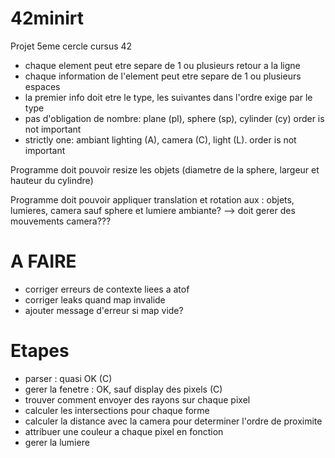 # 42minirt
Projet 5eme cercle cursus 42

- chaque element peut etre separe de 1 ou plusieurs retour a la ligne
- chaque information de l'element peut etre separe de 1 ou plusieurs espaces
- la premier info doit etre le type, les suivantes dans l'ordre exige par le type
- pas d'obligation de nombre: plane (pl), sphere (sp), cylinder (cy) order is not important
- strictly one: ambiant lighting (A), camera (C), light (L). order is not important

Programme doit pouvoir resize les objets (diametre de la sphere, largeur et hauteur du cylindre)

Programme doit pouvoir appliquer translation et rotation aux : objets, lumieres, camera sauf sphere et lumiere ambiante? --> doit gerer des mouvements camera???


# A FAIRE

- corriger erreurs de contexte liees a atof
- corriger leaks quand map invalide
- ajouter message d'erreur si map vide?


# Etapes
- parser : quasi OK (C)
- gerer la fenetre : OK, sauf display des pixels (C)
- trouver comment envoyer des rayons sur chaque pixel
- calculer les intersections pour chaque forme
- calculer la distance avec la camera pour determiner l'ordre de proximite
- attribuer une couleur a chaque pixel en fonction
- gerer la lumiere